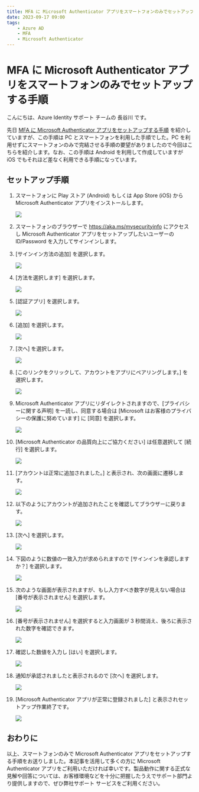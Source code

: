 ```yaml
---
title: MFA に Microsoft Authenticator アプリをスマートフォンのみでセットアップする手順
date: 2023-09-17 09:00
tags:
    - Azure AD
    - MFA
    - Microsoft Authenticator
---
```


# MFA に Microsoft Authenticator アプリをスマートフォンのみでセットアップする手順

こんにちは、Azure Identity サポート チームの 長谷川 です。

先日 [MFA に Microsoft Authenticator アプリをセットアップする手順](../azure-active-directory/authenticator-setup.md) を紹介していますが、この手順は PC とスマートフォンを利用した手順でした。PC を利用せずにスマートフォンのみで完結させる手順の要望がありましたので今回はこちらを紹介します。なお、この手順は Android を利用して作成していますが iOS でもそれほど差なく利用できる手順になっています。

## セットアップ手順

1. スマートフォンに Play ストア (Android) もしくは App Store (iOS) から Microsoft Authenticator アプリをインストールします。

    ![](./authenticator-mobile-only-setup/authenticator-mobile-only-setup01.png)

2. スマートフォンのブラウザーで https://aka.ms/mysecurityinfo にアクセスし Microsoft Authenticator アプリをセットアップしたいユーザーの ID/Password を入力してサインインします。

3. [サインイン方法の追加] を選択します。

    ![](./authenticator-mobile-only-setup/authenticator-mobile-only-setup03.png)

4. [方法を選択します] を選択します。

    ![](./authenticator-mobile-only-setup/authenticator-mobile-only-setup04.png)

5. [認証アプリ] を選択します。

    ![](./authenticator-mobile-only-setup/authenticator-mobile-only-setup05.png)

6. [追加] を選択します。

    ![](./authenticator-mobile-only-setup/authenticator-mobile-only-setup06.png)

7. [次へ] を選択します。

    ![](./authenticator-mobile-only-setup/authenticator-mobile-only-setup07.png)

8. [このリンクをクリックして、アカウントをアプリにペアリングします。] を選択します。

    ![](./authenticator-mobile-only-setup/authenticator-mobile-only-setup08.png)

9. Microsoft Authenticator アプリにリダイレクトされますので、[プライバシーに関する声明] を一読し、同意する場合は [Microsoft はお客様のプライバシーの保護に努めています] に [同意] を選択します。

    ![](./authenticator-mobile-only-setup/authenticator-mobile-only-setup09.png)

10. [Microsoft Authenticator の品質向上にご協力ください] は任意選択して [続行] を選択します。

    ![](./authenticator-mobile-only-setup/authenticator-mobile-only-setup10.png)

11. [アカウントは正常に追加されました。] と表示され、次の画面に遷移します。

    ![](./authenticator-mobile-only-setup/authenticator-mobile-only-setup11.png)

12. 以下のようにアカウントが追加されたことを確認してブラウザーに戻ります。

    ![](./authenticator-mobile-only-setup/authenticator-mobile-only-setup12.png)

13. [次へ] を選択します。

    ![](./authenticator-mobile-only-setup/authenticator-mobile-only-setup13.png)

14. 下図のように数値の一致入力が求められますので [サインインを承認しますか？] を選択します。

    ![](./authenticator-mobile-only-setup/authenticator-mobile-only-setup14.png)

15. 次のような画面が表示されますが、もし入力すべき数字が見えない場合は [番号が表示されません] を選択します。

    ![](./authenticator-mobile-only-setup/authenticator-mobile-only-setup15.png)

16. [番号が表示されません] を選択すると入力画面が 3 秒間消え、後ろに表示された数字を確認できます。

    ![](./authenticator-mobile-only-setup/authenticator-mobile-only-setup16.png)

17. 確認した数値を入力し [はい] を選択します。

    ![](./authenticator-mobile-only-setup/authenticator-mobile-only-setup17.png)

18. 通知が承認されましたと表示されるので [次へ] を選択します。

    ![](./authenticator-mobile-only-setup/authenticator-mobile-only-setup18.png)

19. [Microsoft Authenticator アプリが正常に登録されました] と表示されセットアップ作業終了です。

    ![](./authenticator-mobile-only-setup/authenticator-mobile-only-setup19.png)

## おわりに

以上、スマートフォンのみで Microsoft Authenticator アプリをセットアップする手順をお送りしました。本記事を活用して多くの方に Microsoft Authenticator アプリをご利用いただければ幸いです。製品動作に関する正式な見解や回答については、お客様環境などを十分に把握したうえでサポート部門より提供しますので、ぜひ弊社サポート サービスをご利用ください。
